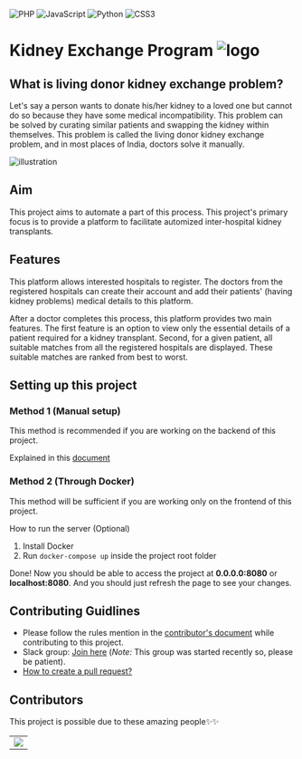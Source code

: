 <img alt="PHP" src="https://img.shields.io/badge/php-%23777BB4.svg?&style=for-the-badge&logo=php&logoColor=white"/> <img alt="JavaScript" src="https://img.shields.io/badge/javascript%20-%23323330.svg?&style=for-the-badge&logo=javascript&logoColor=%23F7DF1E"/> <img alt="Python" src="https://img.shields.io/badge/python%20-%2314354C.svg?&style=for-the-badge&logo=python&logoColor=white"/> <img alt="CSS3" src="https://img.shields.io/badge/css3%20-%231572B6.svg?&style=for-the-badge&logo=css3&logoColor=white"/>
# Kidney Exchange Program ![logo](https://pngimage.net/wp-content/uploads/2018/06/kidney-logo-png-3.png)


## What is living donor kidney exchange problem?

Let's say a person wants to donate his/her kidney to a loved one but cannot do so because they have some medical incompatibility. This problem can be solved by curating similar patients and swapping the kidney within themselves. This problem is called the living donor kidney exchange problem, and in most places of India, doctors solve it manually. 

![illustration](https://www.med.unc.edu/surgery/files/2018/09/kidney-chain-illustration.png)

## Aim

This project aims to automate a part of this process. This project's primary focus is to provide a platform to facilitate automized inter-hospital kidney transplants.

## Features

This platform allows interested hospitals to register. The doctors from the registered hospitals can create their account and add their patients' (having kidney problems) medical details to this platform.

After a doctor completes this process, this platform provides two main features. The first feature is an option to view only the essential details of a patient required for a kidney transplant. Second, for a given patient, all suitable matches from all the registered hospitals are displayed. These suitable matches are ranked from best to worst.

## Setting up this project 

### Method 1 (Manual setup)
This method is recommended if you are working on the backend of this project.

Explained in this [document](https://www.notion.so/Project-setup-Public-1a647ed8515c485f99f38e717acfa61b)

### Method 2 (Through Docker)
This method will be sufficient if you are working only on the frontend of this project. 

How to run the server (Optional)

1. Install Docker
2. Run `docker-compose up` inside the project root folder

Done! Now you should be able to access the project at **0.0.0.0:8080** or **localhost:8080**. And you should just refresh the page to see your changes.

## Contributing Guidlines

- Please follow the rules mention in the [contributor's document](https://github.com/siv2r/kidney-exchange/blob/master/CONTRIBUTING.md) while contributing to this project.
- Slack group: [Join here](https://join.slack.com/t/kidney-exchange/shared_invite/zt-n54e89o7-yB5E6eZl7q3DAvLFdUAwgA) (*Note:* This group was started recently so, please be patient).
- [How to create a pull request?](https://github.com/siv2r/kidney-exchange/blob/master/CreatePR.md)

## Contributors
This project is possible due to these amazing people✨✨

<table>
	<tr>
		<td>
			<a href="https://github.com/siv2r/kidney-exchange/graphs/contributors">
  <img src="https://contrib.rocks/image?repo=siv2r/kidney-exchange" />
</a>
		</td>
	</tr>
</table>

